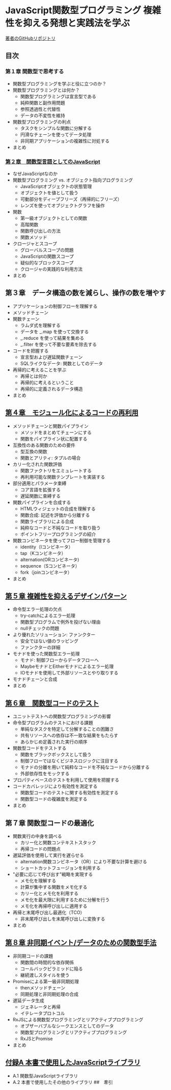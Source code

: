 # JavaScript関数型プログラミング 複雑性を抑える発想と実践法を学ぶ

[著者のGitHubリポジトリ](https://github.com/luijar/functional-programming-js)

## 目次
### 第１章 関数型で思考する
- 関数型プログラミングを学ぶと役に立つのか？<br>
- 関数型プログラミングとは何か？
  - 関数型プログラミングは宣言型である
  - 純粋関数と副作用問題
  - 参照透過性と代替性
  - データの不変性を維持
- 関数型プログラミングの利点
  - タスクをシンプルな関数に分解する
  - 円滑なチェーンを使ってデータ処理
  - 非同期アプリケーションの複雑性に対処する
- まとめ
### [第２章　関数型言語としてのJavaScript](02/)
- なぜJavaScriptなのか
- 関数型プログラミング vs. オブジェクト指向プログラミング
  - JavaScriptオブジェクトの状態管理
  - オブジェクトを値として扱う
  - 可動部分をディープフリーズ（再帰的にフリーズ）
  - レンズを使ってオブジェクトグラフを操作
- 関数
  - 第一級オブジェクトとしての関数
  - 高階関数
  - 関数呼び出しの方法
  - 関数メソッド
- クロージャとスコープ
  - グローバルスコープの問題
  - JavaScriptの関数スコープ
  - 疑似的なブロックスコープ
  - クロージャの実践的な利用方法
- まとめ
## 第３章　データ構造の数を減らし、操作の数を増やす
- アプリケーションの制御フローを理解する
- メソッドチェーン
- 関数チェーン
  - ラムダ式を理解する
  - データを _.map を使って交換する
  - _.reduce を使って結果を集める
  - _.filter を使って不要な要素を除去する
- コードを把握する
  - 宣言型および遅延関数チェーン
  - SQLライクなデータ: 関数としてのデータ
- 再帰的に考えることを学ぶ
  - 再帰とは何か
  - 再帰的に考えるということ
  - 再帰的に定義されるデータ構造
- まとめ
## [第４章　モジュール化によるコードの再利用](04/)
- メソッドチェーンと関数パイプライン
  - メソッドをまとめてチェーンにする
  - 関数をパイプライン状に配置する
- 互換性のある関数のための要件
  - 型互換の関数
  - 関数とアリティ: タプルの場合
- カリー化された関数評価
  - 関数ファクトリをエミュレートする
  - 再利用可能な関数テンプレートを実装する
- 部分適用とパラメータ束縛
  - コア言語を拡張する
  - 遅延関数に束縛する
- 関数パイプラインを合成する
  - HTMLウィジェットの合成を理解する
  - 関数合成: 記述を評価から分離する
  - 関数ライブラリによる合成
  - 純粋なコードと不純なコードを取り扱う
  - ポイントフリープログラミングの紹介
- 関数コンビネータを使ってフロー制御を管理する
  - identity（Iコンビネータ）
  - tap（Kコンビネータ）
  - alternation(ORコンビネータ)
  - sequence（Sコンビネータ）
  - fork（joinコンビネータ）
- まとめ
## [第５章 複雑性を抑えるデザインパターン](05/)
- 命令型エラー処理の欠点
  - try-catchによるエラー処理
  - 関数型プログラムで例外を投げない理由
  - nullチェックの問題
- より優れたソリューション: ファンクター
  - 安全ではない値のラッピング
  - ファンクターの詳細
- モナドを使った関数型エラー処理
  - モナド: 制御フローからデータフローへ
  - MaybeモナドとEitherモナドによるエラー処理
  - IOモナドを使用して外部リソースとやり取りする
- モナドチェーンと合成
- まとめ
## [第６章　関数型コードのテスト](06/)
- ユニットテストへの関数型プログラミングの影響
- 命令型プログラムのテストにおける課題
  - 単純なタスクを特定して分解することの困難さ
  - 共有リソースへの依存は不一致な結果をもたらす
  - あらかじめ定義された実行の順序
- 関数型コードをテストする
  - 関数をブラックボックスとして扱う
  - 制御フローではなくビジネスロジックに注目する
  - モナドの分離を用いて純粋なコードを不純なコードから分離する
  - 外部依存性をモックする
- プロパティベースのテストを利用して使用を把握する
- コードカバレッジにより有効性を測定する
  - 関数型コードのテストに関する有効性を測定する
  - 関数型コードの複雑度を測定する
- まとめ
## 第７章 関数型コードの最適化
- 関数実行の中身を調べる
  - カリー化と関数コンテキストスタック
  - 再帰コードの問題点
- 遅延評価を使用して実行を遅らせる
  - alternation関数コンビネータ（OR）により不要な計算を避ける
  - ショートカットフュージョンを利用する
- "必要に応じて呼び出す"戦略を実現する
  - メモ化を理解する
  - 計算が集中する関数をメモ化する
  - カリー化とメモ化を利用する
  - メモ化を最大限に利用するために分解を行う
  - メモ化を再帰呼び出しに適用する
- 再帰と末尾呼び出し最適化（TCO）
  - 非末尾呼び出しを末尾呼び出しに変換する
- まとめ
## [第８章 非同期イベント/データのための関数型手法](08/)
- 非同期コードの課題
  - 関数間の時間的な依存関係
  - コールバックピラミッドに陥る
  - 継続渡しスタイルを使う
- Promiseによる第一級非同期処理
  - thenメソッドチェーン
  - 同期処理と非同期処理の合成
- 遅延データ生成
  - ジェネレータと再帰
  - イテレータプロトコル
- RxJSによる関数型プログラミングとリアクティブプログラミング
  - オブザーバブルなシークエンスとしてのデータ
  - 関数型プログラミングとリアクティブプログラミング
  - RxJSとPromise
- まとめ
## [付録A 本書で使用したJavaScriptライブラリ](付録A/)
- A.1 関数型JavaScriptライブラリ
- A.2 本書で使用したその他のライブラリ
##　牽引
